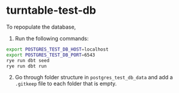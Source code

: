 # turntable-test-db

To repopulate the database,

1. Run the following commands:

```bash
export POSTGRES_TEST_DB_HOST=localhost 
export POSTGRES_TEST_DB_PORT=6543 
rye run dbt seed
rye run dbt run
```

2. Go through folder structure in `postgres_test_db_data` and add a `.gitkeep` file to each folder that is empty.

